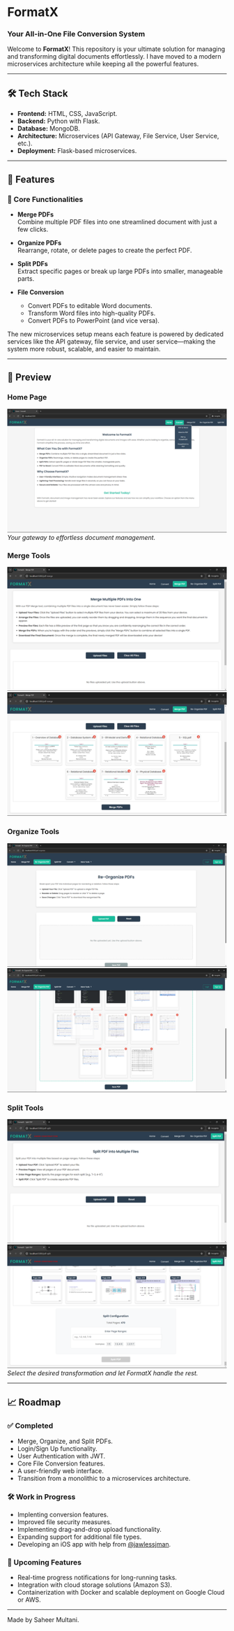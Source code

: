 # FormatX  
### Your All-in-One File Conversion System

Welcome to **FormatX**! This repository is your ultimate solution for managing and transforming digital documents effortlessly. I have moved to a modern microservices architecture while keeping all the powerful features.

---

## 🛠️ Tech Stack

- **Frontend:** HTML, CSS, JavaScript.
- **Backend:** Python with Flask.
- **Database:** MongoDB.
- **Architecture:** Microservices (API Gateway, File Service, User Service, etc.).
- **Deployment:** Flask-based microservices.

---

## 🚀 Features

### 🌟 Core Functionalities

- **Merge PDFs**  
  Combine multiple PDF files into one streamlined document with just a few clicks.

- **Organize PDFs**  
  Rearrange, rotate, or delete pages to create the perfect PDF.

- **Split PDFs**  
  Extract specific pages or break up large PDFs into smaller, manageable parts.

- **File Conversion**  
  - Convert PDFs to editable Word documents.
  - Transform Word files into high-quality PDFs.
  - Convert PDFs to PowerPoint (and vice versa).

The new microservices setup means each feature is powered by dedicated services like the API gateway, file service, and user service—making the system more robust, scalable, and easier to maintain.

---

## 📸 Preview

### Home Page  
![Home Page Preview](./github_assets/home_preview.png)  
*Your gateway to effortless document management.*

### Merge Tools  
![Merge Tools Preview 1](./github_assets/merge_preview_1.png)  
![Merge Tools Preview 2](./github_assets/merge_preview_2.png)

### Organize Tools  
![Organize Tools Preview 1](./github_assets/organize_preview_1.png)  
![Organize Tools Preview 2](./github_assets/organize_preview_2.png)

### Split Tools  
![Split Tools Preview 1](./github_assets/split_preview_1.png)  
![Split Tools Preview 2](./github_assets/split_preview_2.png)  
*Select the desired transformation and let FormatX handle the rest.*

---

## 📈 Roadmap

### ✅ Completed

- Merge, Organize, and Split PDFs.
- Login/Sign Up functionality.
- User Authentication with JWT.
- Core File Conversion features.
- A user-friendly web interface.
- Transition from a monolithic to a microservices architecture.

### 🛠️ Work in Progress

- Implenting conversion features.
- Improved file security measures.
- Implementing drag-and-drop upload functionality.
- Expanding support for additional file types.
- Developing an iOS app with help from [@jawlessjman](https://github.com/jawlessjman).

### 🎯 Upcoming Features

- Real-time progress notifications for long-running tasks.
- Integration with cloud storage solutions (Amazon S3).
- Containerization with Docker and scalable deployment on Google Cloud or AWS.

---

Made by Saheer Multani.
